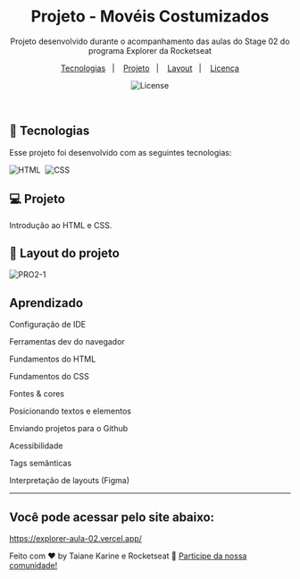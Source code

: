 
<h1 align="center"> Projeto - Movéis Costumizados </h1>

<p align="center">
Projeto desenvolvido durante o acompanhamento das aulas do Stage 02 do programa Explorer da Rocketseat
</p>

<p align="center">
  <a href="#-tecnologias">Tecnologias</a>&nbsp;&nbsp;&nbsp;|&nbsp;&nbsp;&nbsp;
  <a href="#-projeto">Projeto</a>&nbsp;&nbsp;&nbsp;|&nbsp;&nbsp;&nbsp;
  <a href="#-layout">Layout</a>&nbsp;&nbsp;&nbsp;|&nbsp;&nbsp;&nbsp;
  <a href="#memo-licença">Licença</a>
</p>

<p align="center">
  <img alt="License" src="https://img.shields.io/static/v1?label=license&message=MIT&color=49AA26&labelColor=000000">
</p>

<br>

## 🚀 Tecnologias

Esse projeto foi desenvolvido com as seguintes tecnologias:

![HTML](https://img.shields.io/badge/-HTML-05122A?style=flat&logo=HTML5)&nbsp;
![CSS](https://img.shields.io/badge/-CSS-05122A?style=flat&logo=CSS3&logoColor=1572B6)&nbsp;

## 💻 Projeto

Introdução ao HTML e CSS.

## 🔖 Layout do projeto

![PRO2-1](https://user-images.githubusercontent.com/94652702/214936362-ce192ced-1597-4fc5-8412-c543935730da.png)

## Aprendizado

Configuração de IDE

Ferramentas dev do navegador

Fundamentos do HTML

Fundamentos do CSS

Fontes & cores

Posicionando textos e elementos

Enviando projetos para o Github

Acessibilidade

Tags semânticas

Interpretação de layouts (Figma)

---

## Você pode acessar pelo site abaixo:
https://explorer-aula-02.vercel.app/

Feito com ♥ by Taiane Karine e Rocketseat :wave: [Participe da nossa comunidade!](https://discord.gg/rocketseat)
